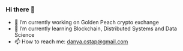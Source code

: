 ### Hi there 👋

- 🔭 I’m currently working on Golden Peach crypto exchange
- 🌱 I’m currently learning Blockchain, Distributed Systems and Data Science
- 📫 How to reach me: danya.ostap@gmail.com
